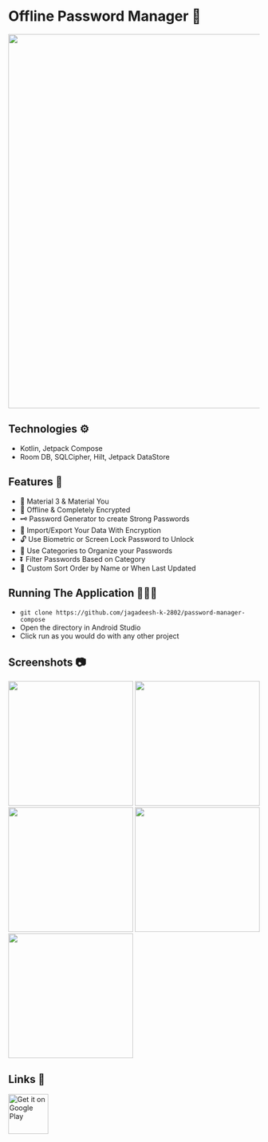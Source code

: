# Offline Password Manager 🔑

<img src="https://github.com/jagadeesh-k-2802/password-manager-compose/assets/63912668/7a3b7444-2f33-4891-b5ee-350e219f15fa" width="750" />

## Technologies ⚙️

- Kotlin, Jetpack Compose
- Room DB, SQLCipher, Hilt, Jetpack DataStore

## Features 📲

- 🎨 Material 3 & Material You
- 🔐 Offline & Completely Encrypted 
- 🗝️ Password Generator to create Strong Passwords
- 💾 Import/Export Your Data With Encryption
- 🔓 Use Biometric or Screen Lock Password to Unlock
- 📂 Use Categories to Organize your Passwords
- ⏬ Filter Passwords Based on Category
- 📃 Custom Sort Order by Name or When Last Updated

## Running The Application 🧑🏻‍💻
- `git clone https://github.com/jagadeesh-k-2802/password-manager-compose`
- Open the directory in Android Studio
- Click run as you would do with any other project

## Screenshots 📷

<img src="https://github.com/jagadeesh-k-2802/password-manager-compose/assets/63912668/d466833a-b073-4114-acb0-b98ec066ec97" width="250" />
<img src="https://github.com/jagadeesh-k-2802/password-manager-compose/assets/63912668/ef2fe289-7884-4007-961d-e0a6dbb40a53" width="250" />
<img src="https://github.com/jagadeesh-k-2802/password-manager-compose/assets/63912668/5bccd082-1181-459f-a684-ad91cd72a77b" width="250" />
<img src="https://github.com/jagadeesh-k-2802/password-manager-compose/assets/63912668/8198d283-1dca-4ee2-a0b2-cae1a72f1508" width="250" />
<img src="https://github.com/jagadeesh-k-2802/password-manager-compose/assets/63912668/29ee3a01-38e9-44c1-a526-ffc2859f1489" width="250" />


## Links 🔗

<a href="https://play.google.com/store/apps/details?id=com.jackappsdev.password_manager" target="_blank">
    <img alt="Get it on Google Play" src="https://play.google.com/intl/en_us/badges/static/images/badges/en_badge_web_generic.png" height="80">
</a>

